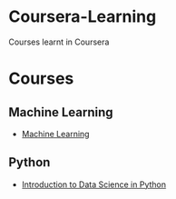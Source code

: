 # Coursera-Learning
Courses learnt in Coursera

# Courses
## Machine Learning
- [Machine Learning](https://www.coursera.org/learn/machine-learning)
## Python
- [Introduction to Data Science in Python](https://www.coursera.org/learn/python-data-analysis)
